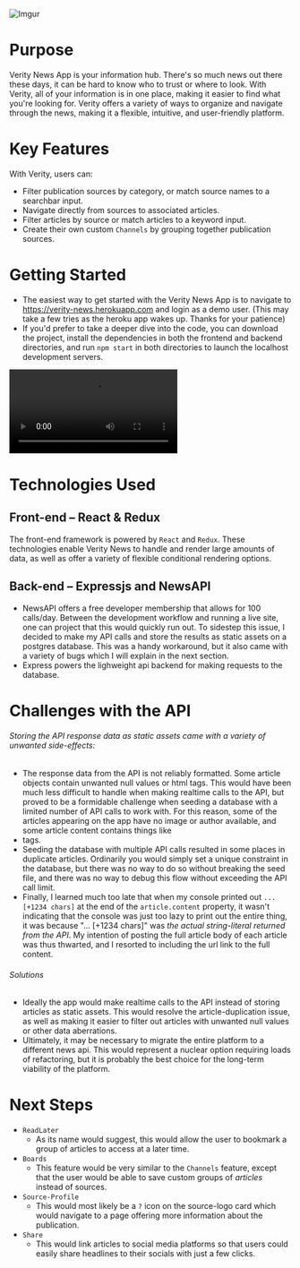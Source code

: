 ![Imgur](https://i.imgur.com/uUyCwZj.png)

# Purpose
Verity News App is your information hub. There's so much news out there these days, it can be hard to know who to trust or where to look. With Verity, all of your information is in one place, making it easier to find what you're looking for. Verity offers a variety of ways to organize and navigate through the news, making it a flexible, intuitive, and user-friendly platform.

# Key Features
With Verity, users can:
- Filter publication sources by category, or match source names to a searchbar input.
- Navigate directly from sources to associated articles.
- Filter articles by source or match articles to a keyword input.
- Create their own custom `Channels` by grouping together publication sources.

# Getting Started
- The easiest way to get started with the Verity News App is to navigate to https://verity-news.herokuapp.com and login as a demo user. (This may take a few tries as the heroku app wakes up. Thanks for your patience)
- If you'd prefer to take a deeper dive into the code, you can download the project, install the dependencies in both the frontend and backend directories, and run `npm start` in both directories to launch the localhost development servers.

![page-flow demo](file:///Users/maxwellmckee/Downloads/cf34bee6-f3d0-4d08-851d-ced4025b1b2d.webm)

# Technologies Used
## Front-end – React & Redux
The front-end framework is powered by `React` and `Redux`. These technologies enable Verity News to handle and render large amounts of data, as well as offer a variety of flexible conditional rendering options.

## Back-end – Expressjs and NewsAPI
- NewsAPI offers a free developer membership that allows for 100 calls/day. Between the development workflow and running a live site, one can project that this would quickly run out. To sidestep this issue, I decided to make my API calls and store the results as static assets on a postgres database. This was a handy workaround, but it also came with a variety of bugs which I will explain in the next section.
- Express powers the lighweight api backend for making requests to the database.

# Challenges with the API
###### Storing the API response data as static assets came with a variety of unwanted side-effects:
- The response data from the API is not reliably formatted. Some article objects contain unwanted null values or html tags. This would have been much less difficult to handle when making realtime calls to the API, but proved to be a formidable challenge when seeding a database with a limited number of API calls to work with. For this reason, some of the articles appearing on the app have no image or author available, and some article content contains things like <li> tags.
- Seeding the database with multiple API calls resulted in some places in duplicate articles. Ordinarily you would simply set a unique constraint in the database, but there was no way to do so without breaking the seed file, and there was no way to debug this flow without exceeding the API call limit.
- Finally, I learned much too late that when my console printed out `... [+1234 chars]` at the end of the `article.content` property, it wasn't indicating that the console was just too lazy to print out the entire thing, it was because "... [+1234 chars]" was *the actual string-literal returned from the API*. My intention of posting the full article body of each article was thus thwarted, and I resorted to including the url link to the full content.

###### Solutions
- Ideally the app would make realtime calls to the API instead of storing articles as static assets. This would resolve the article-duplication issue, as well as making it easier to filter out articles with unwanted null values or other data aberrations. 
- Ultimately, it may be necessary to migrate the entire platform to a different news api. This would represent a nuclear option requiring loads of refactoring, but it is probably the best choice for the long-term viability of the platform.

# Next Steps
- `ReadLater`
  - As its name would suggest, this would allow the user to bookmark a group of articles to access at a later time.
- `Boards`
  - This feature would be very similar to the `Channels` feature, except that the user would be able to save custom groups of *articles* instead of sources.
- `Source-Profile`
  - This would most likely be a `?` icon on the source-logo card which would navigate to a page offering more information about the publication.
- `Share`
  - This would link articles to social media platforms so that users could easily share headlines to their socials with just a few clicks.
